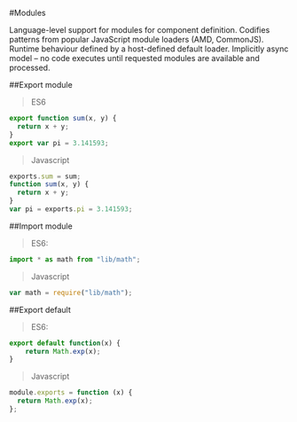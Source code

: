 #Modules

Language-level support for modules for component definition. Codifies patterns from popular JavaScript module loaders (AMD, CommonJS). Runtime behaviour defined by a host-defined default loader. Implicitly async model – no code executes until requested modules are available and processed.

##Export module
> ES6

```js
export function sum(x, y) {
  return x + y;
}
export var pi = 3.141593;
```

> Javascript

```js
exports.sum = sum;
function sum(x, y) {
  return x + y;
}
var pi = exports.pi = 3.141593;
```

##Import module
> ES6:

```js
import * as math from "lib/math";
```

> Javascript

```js
var math = require("lib/math");
```

##Export default
> ES6:

```js
export default function(x) {
    return Math.exp(x);
}
```

> Javascript

```js
module.exports = function (x) {
  return Math.exp(x);
};
```